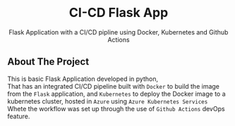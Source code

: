 <!-- # CI-CD Flask App
CI-CD Flask Application with Docker, Kubernetes and Github Actions
<div id="top"></div>


 -->

<!-- PROJECT LOGO -->
<br />
<div align="center">

<h1 align="center">CI-CD Flask App</h1>

  <p align="center">
    Flask Application with a CI/CD pipline using Docker, Kubernetes and Github Actions
   <br />
</div>






<!-- ABOUT THE PROJECT -->
## About The Project

This is basic Flask Application developed in python, <br>
That has an integrated CI/CD pipeline built with 
`Docker` to build the image from the `Flask` application, and `Kubernetes` to deploy the Docker image to a kubernetes cluster, hosted in `Azure` using `Azure Kubernetes Services` <br>
Whete the workflow was set up through the use of `Github Actions` devOps feature.

